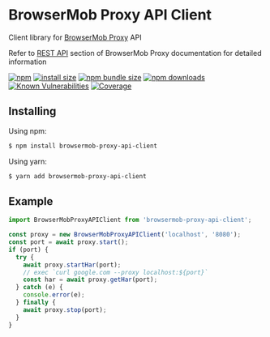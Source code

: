 # BrowserMob Proxy API Client
Client library for [BrowserMob Proxy] API

Refer to [REST API] section of BrowserMob Proxy documentation for detailed information

[![npm](https://img.shields.io/npm/v/browsermob-proxy-api-client.svg?style=flat-square)](https://www.npmjs.org/package/browsermob-proxy-api-client)
[![install size](https://img.shields.io/badge/dynamic/json?url=https://packagephobia.com/v2/api.json?p=browsermob-proxy-api-client&query=$.install.pretty&label=install%20size&style=flat-square)](https://packagephobia.now.sh/result?p=browsermob-proxy-api-client)
[![npm bundle size](https://img.shields.io/bundlephobia/minzip/browsermob-proxy-api-client?style=flat-square)](https://bundlephobia.com/package/browsermob-proxy-api-client@latest)
[![npm downloads](https://img.shields.io/npm/dm/browsermob-proxy-api-client.svg?style=flat-square)](https://npm-stat.com/charts.html?package=browsermob-proxy-api-client)
[![Known Vulnerabilities](https://snyk.io/test/npm/browsermob-proxy-api-client/badge.svg?style=flat-square)](https://snyk.io/test/npm/browsermob-proxy-api-client)
[![Coverage](https://img.shields.io/codecov/c/github/raul72/browsermob-proxy-api-client?style=flat-square)](https://app.codecov.io/gh/raul72/browsermob-proxy-api-client)

## Installing

Using npm:

```bash
$ npm install browsermob-proxy-api-client
```

Using yarn:

```bash
$ yarn add browsermob-proxy-api-client
```

## Example

```typescript
import BrowserMobProxyAPIClient from 'browsermob-proxy-api-client';

const proxy = new BrowserMobProxyAPIClient('localhost', '8080');
const port = await proxy.start();
if (port) {
  try {
    await proxy.startHar(port);
    // exec `curl google.com --proxy localhost:${port}`
    const har = await proxy.getHar(port);
  } catch (e) {
    console.error(e);
  } finally {
    await proxy.stop(port);
  }
}
```

[BrowserMob Proxy]: https://github.com/lightbody/browsermob-proxy
[REST API]: https://github.com/lightbody/browsermob-proxy#rest-api
